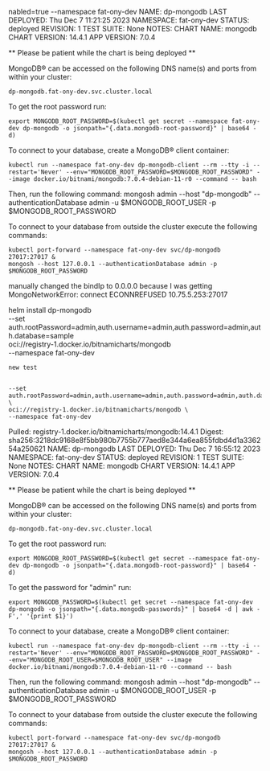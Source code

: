 nabled=true --namespace fat-ony-dev
NAME: dp-mongodb
LAST DEPLOYED: Thu Dec  7 11:21:25 2023
NAMESPACE: fat-ony-dev
STATUS: deployed
REVISION: 1
TEST SUITE: None
NOTES:
CHART NAME: mongodb
CHART VERSION: 14.4.1
APP VERSION: 7.0.4

** Please be patient while the chart is being deployed **

MongoDB&reg; can be accessed on the following DNS name(s) and ports from within your cluster:

    dp-mongodb.fat-ony-dev.svc.cluster.local

To get the root password run:

    export MONGODB_ROOT_PASSWORD=$(kubectl get secret --namespace fat-ony-dev dp-mongodb -o jsonpath="{.data.mongodb-root-password}" | base64 -d)

To connect to your database, create a MongoDB&reg; client container:

    kubectl run --namespace fat-ony-dev dp-mongodb-client --rm --tty -i --restart='Never' --env="MONGODB_ROOT_PASSWORD=$MONGODB_ROOT_PASSWORD" --image docker.io/bitnami/mongodb:7.0.4-debian-11-r0 --command -- bash

Then, run the following command:
    mongosh admin --host "dp-mongodb" --authenticationDatabase admin -u $MONGODB_ROOT_USER -p $MONGODB_ROOT_PASSWORD

To connect to your database from outside the cluster execute the following commands:

    kubectl port-forward --namespace fat-ony-dev svc/dp-mongodb 27017:27017 &
    mongosh --host 127.0.0.1 --authenticationDatabase admin -p $MONGODB_ROOT_PASSWORD


manually changed the bindIp to 0.0.0.0 because I was getting MongoNetworkError: connect ECONNREFUSED 10.75.5.253:27017


helm install dp-mongodb \
    --set auth.rootPassword=admin,auth.username=admin,auth.password=admin,auth.database=sample \
    oci://registry-1.docker.io/bitnamicharts/mongodb \
    --namespace fat-ony-dev



    new test 


    --set auth.rootPassword=admin,auth.username=admin,auth.password=admin,auth.database=sample \
    oci://registry-1.docker.io/bitnamicharts/mongodb \
    --namespace fat-ony-dev
Pulled: registry-1.docker.io/bitnamicharts/mongodb:14.4.1
Digest: sha256:3218dc9168e8f5bb980b7755b777aed8e344a6ea855fdbd4d1a336254a250621
NAME: dp-mongodb
LAST DEPLOYED: Thu Dec  7 16:55:12 2023
NAMESPACE: fat-ony-dev
STATUS: deployed
REVISION: 1
TEST SUITE: None
NOTES:
CHART NAME: mongodb
CHART VERSION: 14.4.1
APP VERSION: 7.0.4

** Please be patient while the chart is being deployed **

MongoDB&reg; can be accessed on the following DNS name(s) and ports from within your cluster:

    dp-mongodb.fat-ony-dev.svc.cluster.local

To get the root password run:

    export MONGODB_ROOT_PASSWORD=$(kubectl get secret --namespace fat-ony-dev dp-mongodb -o jsonpath="{.data.mongodb-root-password}" | base64 -d)

To get the password for "admin" run:

    export MONGODB_PASSWORD=$(kubectl get secret --namespace fat-ony-dev dp-mongodb -o jsonpath="{.data.mongodb-passwords}" | base64 -d | awk -F',' '{print $1}')

To connect to your database, create a MongoDB&reg; client container:

    kubectl run --namespace fat-ony-dev dp-mongodb-client --rm --tty -i --restart='Never' --env="MONGODB_ROOT_PASSWORD=$MONGODB_ROOT_PASSWORD" --env="MONGODB_ROOT_USER=$MONGODB_ROOT_USER" --image docker.io/bitnami/mongodb:7.0.4-debian-11-r0 --command -- bash

Then, run the following command:
    mongosh admin --host "dp-mongodb" --authenticationDatabase admin -u $MONGODB_ROOT_USER -p $MONGODB_ROOT_PASSWORD

To connect to your database from outside the cluster execute the following commands:

    kubectl port-forward --namespace fat-ony-dev svc/dp-mongodb 27017:27017 &
    mongosh --host 127.0.0.1 --authenticationDatabase admin -p $MONGODB_ROOT_PASSWORD
